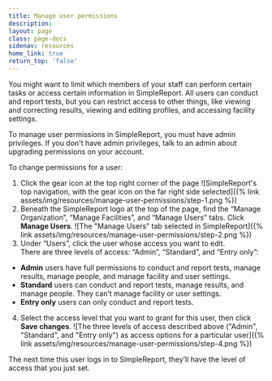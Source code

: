 ```yaml
---
title: Manage user permissions
description:
layout: page
class: page-docs
sidenav: resources
home_link: true
return_top: 'false'
---
```


You might want to limit which members of your staff can perform certain tasks or access certain information in SimpleReport. All users can conduct and report tests, but you can restrict access to other things, like viewing and correcting results, viewing and editing profiles, and accessing facility settings.

To manage user permissions in SimpleReport, you must have admin privileges. If you don't have admin privileges, talk to an admin about upgrading permissions on your account.

To change permissions for a user:
1. Click the gear icon at the top right corner of the page
![SimpleReport's top navigation, with the gear icon on the far right side selected]({% link assets/img/resources/manage-user-permissions/step-1.png %})
2. Beneath the SimpleReport logo at the top of the page, find the “Manage Organization”, “Manage Facilities”, and “Manage Users” tabs. Click **Manage Users**.
![The "Manage Users" tab selected in SimpleReport]({% link assets/img/resources/manage-user-permissions/step-2.png %})
3. Under “Users”, click the user whose access you want to edit.<br>
  There are three levels of access: “Admin”, “Standard”, and “Entry only”:
  - **Admin** users have full permissions to conduct and report tests, manage results, manage people, and manage facility and user settings.
  - **Standard** users can conduct and report tests, manage results, and manage people. They can’t manage facility or user settings.
  - **Entry only** users can only conduct and report tests.
4. Select the access level that you want to grant for this user, then click **Save changes**.
![The three levels of access described above ("Admin", "Standard", and "Entry only") as access options for a particular user]({% link assets/img/resources/manage-user-permissions/step-4.png %})

The next time this user logs in to SimpleReport, they’ll have the level of access that you just set.
